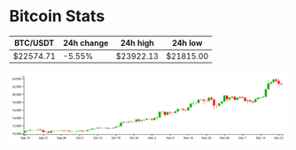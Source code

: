 # Bitcoin Stats

BTC/USDT|24h change|24h high|24h low|
|---|---|---|---|
|$22574.71|-5.55%|$23922.13|$21815.00|

<img src="./chart.svg">
